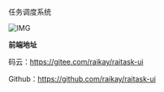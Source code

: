 任务调度系统

![IMG](https://gitee.com/imgrep001/m1/raw/master/2021/10/14/20211014163101.png)



**前端地址**

码云：https://gitee.com/raikay/raitask-ui

Github：https://github.com/raikay/raitask-ui